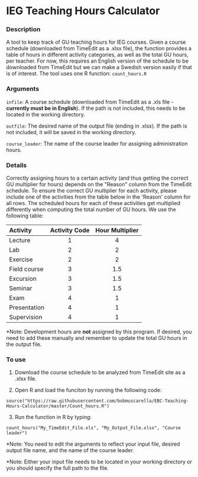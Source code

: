 # IEG Teaching Hours Calculator

### Description 
A tool to keep track of GU teaching hours for IEG courses.  Given a course schedule (downloaded from TimeEdit as a .xlsx file), the function provides a table of hours in different activity categories, as well as the total GU hours, per teacher.  For now, this requires an English version of the schedule to be downloaded from TimeEdit but we can make a Swedish version easily if that is of interest.  The tool uses one R function: `count_hours.R`

### Arguments
`infile`: A course schedule (downloaded from TimeEdit as a .xls file - **currently must be in English**).  If the path is not included, this needs to be located in the working directory.

`outfile`: The desired name of the output file (ending in .xlsx).  If the path is not included, it will be saved in the working directory.

`course_leader`: The name of the course leader for assigning administration hours.

### Details
Correctly assigning hours to a certain activity (and thus getting the correct GU multiplier for hours) depends on the "Reason" column from the TimeEdit schedule.  To ensure the correct GU multiplier for each activity, please include one of the activities from the table below in the 'Reason' column for all rows.  The scheduled hours for each of these activities get multiplied differently when computing the total number of GU hours.  We use the following table:

| Activity | Activity Code | Hour Multiplier | 
|:----------|:-------------:|:------------:|
| Lecture |  1 | 4 |
| Lab | 2 | 2 |
| Exercise | 2 | 2 |
| Field course | 3 | 1.5 |
| Excursion | 3 | 1.5 |
| Seminar | 3 | 1.5 |
| Exam | 4 | 1 |
| Presentation | 4 | 1 |
| Supervision | 4 | 1 |

*Note: Development hours are **not** assigned by this program. If desired, you need to add these manually and remember to update the total GU hours in the output file.

### To use
1. Download the course schedule to be analyzed from TimeEdit site as a .xlsx file.

2. Open R and load the funciton by running the following code:
```{R}
source("https://raw.githubusercontent.com/bobmuscarella/EBC-Teaching-Hours-Calculator/master/Count_hours.R")
```
3. Run the function in R by typing:
```{R}
count_hours("My_TimeEdit_File.xls", "My_Output_File.xlsx", "Course leader")
```
*Note: You need to edit the arguments to reflect your input file, desired output file name, and the name of the course leader.

*Note: Either your input file needs to be located in your working directory or you should specify the full path to the file.
